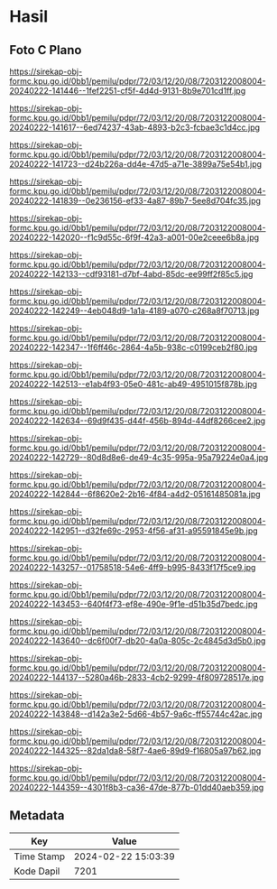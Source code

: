 # Hasil

## Foto C Plano

https://sirekap-obj-formc.kpu.go.id/0bb1/pemilu/pdpr/72/03/12/20/08/7203122008004-20240222-141446--1fef2251-cf5f-4d4d-9131-8b9e701cd1ff.jpg

https://sirekap-obj-formc.kpu.go.id/0bb1/pemilu/pdpr/72/03/12/20/08/7203122008004-20240222-141617--6ed74237-43ab-4893-b2c3-fcbae3c1d4cc.jpg

https://sirekap-obj-formc.kpu.go.id/0bb1/pemilu/pdpr/72/03/12/20/08/7203122008004-20240222-141723--d24b226a-dd4e-47d5-a71e-3899a75e54b1.jpg

https://sirekap-obj-formc.kpu.go.id/0bb1/pemilu/pdpr/72/03/12/20/08/7203122008004-20240222-141839--0e236156-ef33-4a87-89b7-5ee8d704fc35.jpg

https://sirekap-obj-formc.kpu.go.id/0bb1/pemilu/pdpr/72/03/12/20/08/7203122008004-20240222-142020--f1c9d55c-6f9f-42a3-a001-00e2ceee6b8a.jpg

https://sirekap-obj-formc.kpu.go.id/0bb1/pemilu/pdpr/72/03/12/20/08/7203122008004-20240222-142133--cdf93181-d7bf-4abd-85dc-ee99ff2f85c5.jpg

https://sirekap-obj-formc.kpu.go.id/0bb1/pemilu/pdpr/72/03/12/20/08/7203122008004-20240222-142249--4eb048d9-1a1a-4189-a070-c268a8f70713.jpg

https://sirekap-obj-formc.kpu.go.id/0bb1/pemilu/pdpr/72/03/12/20/08/7203122008004-20240222-142347--1f6ff46c-2864-4a5b-938c-c0199ceb2f80.jpg

https://sirekap-obj-formc.kpu.go.id/0bb1/pemilu/pdpr/72/03/12/20/08/7203122008004-20240222-142513--e1ab4f93-05e0-481c-ab49-4951015f878b.jpg

https://sirekap-obj-formc.kpu.go.id/0bb1/pemilu/pdpr/72/03/12/20/08/7203122008004-20240222-142634--69d9f435-d44f-456b-894d-44df8266cee2.jpg

https://sirekap-obj-formc.kpu.go.id/0bb1/pemilu/pdpr/72/03/12/20/08/7203122008004-20240222-142729--80d8d8e6-de49-4c35-995a-95a79224e0a4.jpg

https://sirekap-obj-formc.kpu.go.id/0bb1/pemilu/pdpr/72/03/12/20/08/7203122008004-20240222-142844--6f8620e2-2b16-4f84-a4d2-05161485081a.jpg

https://sirekap-obj-formc.kpu.go.id/0bb1/pemilu/pdpr/72/03/12/20/08/7203122008004-20240222-142951--d32fe69c-2953-4f56-af31-a95591845e9b.jpg

https://sirekap-obj-formc.kpu.go.id/0bb1/pemilu/pdpr/72/03/12/20/08/7203122008004-20240222-143257--01758518-54e6-4ff9-b995-8433f17f5ce9.jpg

https://sirekap-obj-formc.kpu.go.id/0bb1/pemilu/pdpr/72/03/12/20/08/7203122008004-20240222-143453--640f4f73-ef8e-490e-9f1e-d51b35d7bedc.jpg

https://sirekap-obj-formc.kpu.go.id/0bb1/pemilu/pdpr/72/03/12/20/08/7203122008004-20240222-143640--dc6f00f7-db20-4a0a-805c-2c4845d3d5b0.jpg

https://sirekap-obj-formc.kpu.go.id/0bb1/pemilu/pdpr/72/03/12/20/08/7203122008004-20240222-144137--5280a46b-2833-4cb2-9299-4f809728517e.jpg

https://sirekap-obj-formc.kpu.go.id/0bb1/pemilu/pdpr/72/03/12/20/08/7203122008004-20240222-143848--d142a3e2-5d66-4b57-9a6c-ff55744c42ac.jpg

https://sirekap-obj-formc.kpu.go.id/0bb1/pemilu/pdpr/72/03/12/20/08/7203122008004-20240222-144325--82da1da8-58f7-4ae6-89d9-f16805a97b62.jpg

https://sirekap-obj-formc.kpu.go.id/0bb1/pemilu/pdpr/72/03/12/20/08/7203122008004-20240222-144359--4301f8b3-ca36-47de-877b-01dd40aeb359.jpg


## Metadata

| Key        | Value               |
| ---------- | ------------------- |
| Time Stamp | 2024-02-22 15:03:39 |
| Kode Dapil | 7201                |



